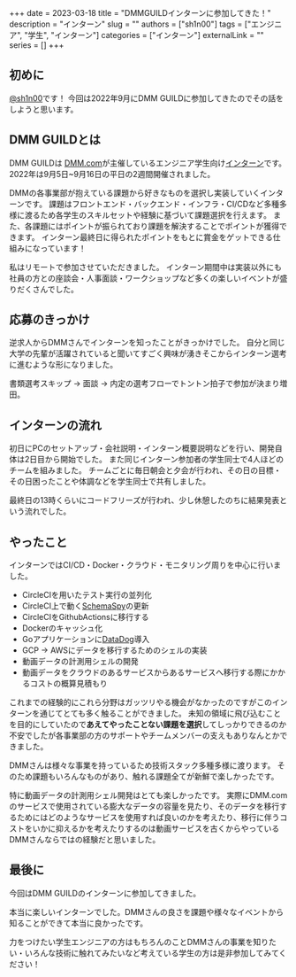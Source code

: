 +++ 
date = 2023-03-18
title = "DMMGUILDインターンに参加してきた！"
description = "インターン"
slug = ""
authors = ["sh1n00"]
tags = ["エンジニア", "学生", "インターン"]
categories = ["インターン"]
externalLink = ""
series = []
+++

## 初めに
[@sh1n00](https://twitter.com/Shinori0425)です！
今回は2022年9月にDMM GUILDに参加してきたのでその話をしようと思います。

## DMM GUILDとは
DMM GUILDは [DMM.com](https://ja.wikipedia.org/wiki/DMM.com)が主催しているエンジニア学生向け[インターン](https://dmm-corp.com/recruit/intern/engineer/guild/)です。
2022年は9月5日~9月16日の平日の2週間開催されました。

DMMの各事業部が抱えている課題から好きなものを選択し実装していくインターンです。
課題はフロントエンド・バックエンド・インフラ・CI/CDなど多種多様に渡るため各学生のスキルセットや経験に基づいて課題選択を行えます。
また、各課題にはポイントが振られており課題を解決することでポイントが獲得できます。
インターン最終日に得られたポイントをもとに賞金をゲットできる仕組みになっています！

私はリモートで参加させていただきました。
インターン期間中は実装以外にも社員の方との座談会・人事面談・ワークショップなど多くの楽しいイベントが盛りだくさんでした。

## 応募のきっかけ
逆求人からDMMさんでインターンを知ったことがきっかけでした。
自分と同じ大学の先輩が活躍されていると聞いてすごく興味が湧きそこからインターン選考に進むような形になりました。

書類選考スキップ -> 面談 -> 内定の選考フローでトントン拍子で参加が決まり増田。

## インターンの流れ
初日にPCのセットアップ・会社説明・インターン概要説明などを行い、開発自体は2日目から開始でした。
また同じインターン参加者の学生同士で4人ほどのチームを組みました。
チームごとに毎日朝会と夕会が行われ、その日の目標・その日困ったことや体調などを学生同士で共有しました。

最終日の13時くらいにコードフリーズが行われ、少し休憩したのちに結果発表という流れでした。

## やったこと
インターンではCI/CD・Docker・クラウド・モニタリング周りを中心に行いました。

- CircleCIを用いたテスト実行の並列化
- CircleCI上で動く[SchemaSpy](https://schemaspy.org)の更新
- CircleCIをGithubActionsに移行する
- Dockerのキャッシュ化
- Goアプリケーションに[DataDog](https://www.datadoghq.com/ja/)導入
- GCP -> AWSにデータを移行するためのシェルの実装
- 動画データの計測用シェルの開発
- 動画データをクラウドのあるサービスからあるサービスへ移行する際にかかるコストの概算見積もり

これまでの経験的にこれら分野はガッツリやる機会がなかったのですがこのインターンを通じてとても多く触ることができました。
未知の領域に飛び込むことを目的にしていたので**あえてやったことない課題を選択**してしっかりできるのか不安でしたが各事業部の方のサポートやチームメンバーの支えもありなんとかできました。

DMMさんは様々な事業を持っているため技術スタック多種多様に渡ります。
そのため課題もいろんなものがあり、触れる課題全てが新鮮で楽しかったです。

特に動画データの計測用シェル開発はとても楽しかったです。
実際にDMM.comのサービスで使用されている膨大なデータの容量を見たり、そのデータを移行するためにはどのようなサービスを使用すれば良いのかを考えたり、移行に伴うコストをいかに抑えるかを考えたりするのは動画サービスを古くからやっているDMMさんならではの経験だと思いました。

## 最後に
今回はDMM GUILDのインターンに参加してきました。

本当に楽しいインターンでした。DMMさんの良さを課題や様々なイベントから知ることができて本当に良かったです。

力をつけたい学生エンジニアの方はもちろんのことDMMさんの事業を知りたい・いろんな技術に触れてみたいなど考えている学生の方は是非参加してみてください！